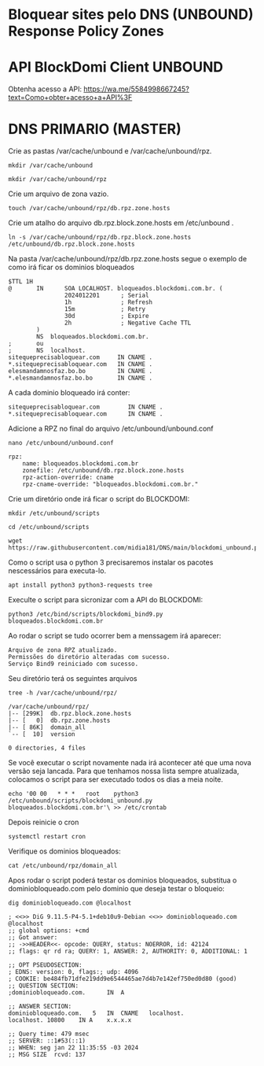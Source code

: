 # Bloquear sites pelo DNS (UNBOUND) Response Policy Zones
# API BlockDomi Client UNBOUND
Obtenha acesso a API:
https://wa.me/5584998667245?text=Como+obter+acesso+a+API%3F
# DNS PRIMARIO (MASTER)
Crie as pastas /var/cache/unbound e /var/cache/unbound/rpz.
```plaintext
mkdir /var/cache/unbound
```
```plaintext
mkdir /var/cache/unbound/rpz
```
Crie um arquivo de zona vazio.
```plaintext
touch /var/cache/unbound/rpz/db.rpz.zone.hosts
```
Crie um atalho do arquivo db.rpz.block.zone.hosts em /etc/unbound .
```plaintext
ln -s /var/cache/unbound/rpz/db.rpz.block.zone.hosts /etc/unbound/db.rpz.block.zone.hosts
```
Na pasta /var/cache/unbound/rpz/db.rpz.zone.hosts segue o exemplo de como irá ficar os dominios bloqueados
```plaintext
$TTL 1H
@       IN      SOA LOCALHOST. bloqueados.blockdomi.com.br. (
                2024012201      ; Serial  
                1h              ; Refresh
                15m             ; Retry
                30d             ; Expire 
                2h              ; Negative Cache TTL
        )
        NS  bloqueados.blockdomi.com.br.
;       ou
;       NS  localhost.
sitequeprecisabloquear.com     IN CNAME .
*.sitequeprecisabloquear.com   IN CNAME .
elesmandamnosfaz.bo.bo         IN CNAME .
*.elesmandamnosfaz.bo.bo       IN CNAME .
```
A cada dominio bloqueado irá conter:
```plaintext
sitequeprecisabloquear.com        IN CNAME .
*.sitequeprecisabloquear.com      IN CNAME .
```
Adicione a RPZ no final do arquivo /etc/unbound/unbound.conf
```plaintext
nano /etc/unbound/unbound.conf
```
```plaintext
rpz:
    name: bloqueados.blockdomi.com.br
    zonefile: /etc/unbound/db.rpz.block.zone.hosts
    rpz-action-override: cname
    rpz-cname-override: "bloqueados.blockdomi.com.br."
```
Crie um diretório onde irá ficar o script do BLOCKDOMI:
```plaintext
mkdir /etc/unbound/scripts
```
```plaintext
cd /etc/unbound/scripts
```
```plaintext
wget https://raw.githubusercontent.com/midia181/DNS/main/blockdomi_unbound.py
```
Como o script usa o python 3 precisaremos instalar os pacotes nescessários para executa-lo.
```plaintext
apt install python3 python3-requests tree
```
Execulte o script para sicronizar com a API do BLOCKDOMI:
```plaintext
python3 /etc/bind/scripts/blockdomi_bind9.py bloqueados.blockdomi.com.br
```
Ao rodar o script se tudo ocorrer bem a menssagem irá aparecer:
```plaintext
Arquivo de zona RPZ atualizado.
Permissões do diretório alteradas com sucesso.
Serviço Bind9 reiniciado com sucesso.
```
Seu diretório terá os seguintes arquivos
```plaintext
tree -h /var/cache/unbound/rpz/
```
```plaintext
/var/cache/unbound/rpz/
|-- [299K]  db.rpz.block.zone.hosts
|-- [   0]  db.rpz.zone.hosts
|-- [ 86K]  domain_all
`-- [  10]  version

0 directories, 4 files
```
Se você executar o script novamente nada irá acontecer até que uma nova versão seja lancada. Para que tenhamos nossa lista sempre atualizada, colocamos o script para ser executado todos os dias a meia noite.
```plaintext
echo '00 00   * * *   root    python3 /etc/unbound/scripts/blockdomi_unbound.py bloqueados.blockdomi.com.br'\ >> /etc/crontab
```
Depois reinicie o cron
```plaintext
systemctl restart cron
```
Verifique os dominios bloqueados:
```plaintext
cat /etc/unbound/rpz/domain_all
```
Apos rodar o script poderá testar os dominios bloqueados, substitua o dominiobloqueado.com pelo dominio que deseja testar o bloqueio:
```plaintext
dig dominiobloqueado.com @localhost
```
```plaintext
; <<>> DiG 9.11.5-P4-5.1+deb10u9-Debian <<>> dominiobloqueado.com @localhost
;; global options: +cmd
;; Got answer:
;; ->>HEADER<<- opcode: QUERY, status: NOERROR, id: 42124
;; flags: qr rd ra; QUERY: 1, ANSWER: 2, AUTHORITY: 0, ADDITIONAL: 1
 
;; OPT PSEUDOSECTION:
; EDNS: version: 0, flags:; udp: 4096
; COOKIE: be484fb71dfe219dd9e6544465ae7d4b7e142ef750ed0d80 (good)
;; QUESTION SECTION:
;dominiobloqueado.com.		IN	A
 
;; ANSWER SECTION:
dominiobloqueado.com.	5	IN	CNAME	localhost.
localhost. 10800	IN A	x.x.x.x
 
;; Query time: 479 msec
;; SERVER: ::1#53(::1)
;; WHEN: seg jan 22 11:35:55 -03 2024
;; MSG SIZE  rcvd: 137
```

